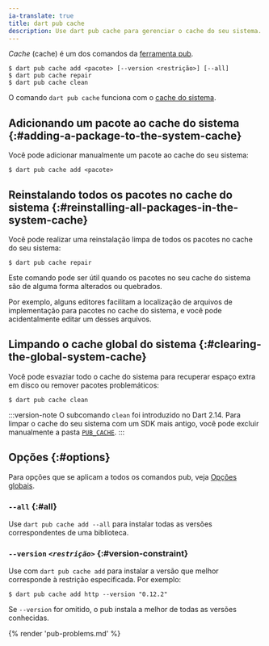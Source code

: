 ```yaml
---
ia-translate: true
title: dart pub cache
description: Use dart pub cache para gerenciar o cache do seu sistema.
---
```


_Cache_ (cache) é um dos comandos da [ferramenta pub](/tools/pub/cmd).

```plaintext
$ dart pub cache add <pacote> [--version <restrição>] [--all]
$ dart pub cache repair
$ dart pub cache clean
```

O comando `dart pub cache` funciona com o
[cache do sistema](/tools/pub/glossary#system-cache).

## Adicionando um pacote ao cache do sistema {:#adding-a-package-to-the-system-cache}

Você pode adicionar manualmente um pacote ao cache do seu sistema:

```console
$ dart pub cache add <pacote>
```

## Reinstalando todos os pacotes no cache do sistema {:#reinstalling-all-packages-in-the-system-cache}

Você pode realizar uma reinstalação limpa de todos os pacotes no cache do seu sistema:

```console
$ dart pub cache repair
```

Este comando pode ser útil quando os pacotes no seu cache do sistema
são de alguma forma alterados ou quebrados.

Por exemplo, alguns editores facilitam a localização de arquivos de implementação
para pacotes no cache do sistema,
e você pode acidentalmente editar um desses arquivos.

## Limpando o cache global do sistema {:#clearing-the-global-system-cache}

Você pode esvaziar todo o cache do sistema
para recuperar espaço extra em disco ou remover pacotes problemáticos:

```console
$ dart pub cache clean
```

:::version-note
O subcomando `clean` foi introduzido no Dart 2.14.
Para limpar o cache do seu sistema com um SDK mais antigo,
você pode excluir manualmente a pasta [`PUB_CACHE`][].
:::

[`PUB_CACHE`]: /tools/pub/environment-variables

## Opções {:#options}

Para opções que se aplicam a todos os comandos pub, veja
[Opções globais](/tools/pub/cmd#global-options).

### `--all` {:#all}

Use `dart pub cache add --all`
para instalar todas as versões correspondentes de uma biblioteca.

### `--version` _`<restrição>`_ {:#version-constraint}

Use com `dart pub cache add`
para instalar a versão que melhor corresponde à restrição especificada.
Por exemplo:

```console
$ dart pub cache add http --version "0.12.2"
```

Se `--version` for omitido, o pub instala a melhor de todas as versões conhecidas.


{% render 'pub-problems.md' %}